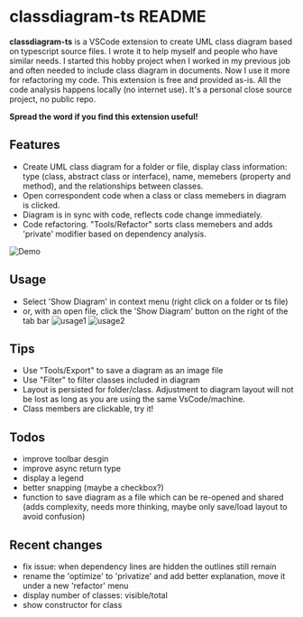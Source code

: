 # classdiagram-ts README

**classdiagram-ts** is a VSCode extension to create UML class diagram based on typescript source files.
I wrote it to help myself and people who have similar needs. I started this hobby project when I worked in my previous job and often needed to include class diagram in documents. Now I use it more for refactoring my code. This extension is free and provided as-is. All the code analysis happens locally (no internet use). It's a personal close source project, no public repo. 

**Spread the word if you find this extension useful!**

## Features
* Create UML class diagram for a folder or file, display class information: type (class, abstract class or interface), name, memebers (property and method), and the relationships between classes.
* Open correspondent code when a class or class memebers in diagram is clicked.
* Diagram is in sync with code, reflects code change immediately.
* Code refactoring. "Tools/Refactor" sorts class memebers and adds 'private' modifier based on dependency analysis.

![Demo](https://shenawesome.github.io/img/tsdiagram.gif)  

## Usage
* Select 'Show Diagram' in context menu (right click on a folder or ts file)
* or, with an open file, click the 'Show Diagram' button on the right of the tab bar
![usage1](https://shenawesome.github.io/img/classdiagram_use.jpg) 
![usage2](https://shenawesome.github.io/img/classdiagram_use2.jpg)   

## Tips
* Use "Tools/Export" to save a diagram as an image file
* Use "Filter" to filter classes included in diagram
* Layout is persisted for folder/class. Adjustment to diagram layout will not be lost as long as you are using the same VsCode/machine. 
* Class members are clickable, try it!

## Todos  
* improve toolbar desgin
* improve async return type
* display a legend
* better snapping (maybe a checkbox?)
* function to save diagram as a file which can be re-opened and shared (adds complexity, needs more thinking, maybe only save/load layout to avoid confusion)

## Recent changes
* fix issue: when dependency lines are hidden the outlines still remain  
* rename the 'optimize' to 'privatize' and add better explanation, move it under a new 'refactor' menu
* display number of classes: visible/total 
* show constructor for class  